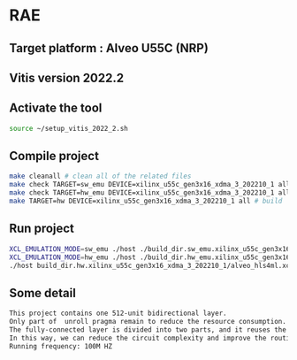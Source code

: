 # RAE
## Target platform : Alveo U55C (NRP)
## Vitis version 2022.2
## Activate the tool 
```bash
source ~/setup_vitis_2022_2.sh 
```
## Compile project
```bash
make cleanall # clean all of the related files
make check TARGET=sw_emu DEVICE=xilinx_u55c_gen3x16_xdma_3_202210_1 all  # software emulation
make check TARGET=hw_emu DEVICE=xilinx_u55c_gen3x16_xdma_3_202210_1 all  # hardware emulation
make TARGET=hw DEVICE=xilinx_u55c_gen3x16_xdma_3_202210_1 all # build
```
## Run project
```bash
XCL_EMULATION_MODE=sw_emu ./host ./build_dir.sw_emu.xilinx_u55c_gen3x16_xdma_3_202210_1/alveo_hls4ml.xclbin  # software emulation
XCL_EMULATION_MODE=hw_emu ./host ./build_dir.hw_emu.xilinx_u55c_gen3x16_xdma_3_202210_1/alveo_hls4ml.xclbin  # hardware emulation
./host build_dir.hw.xilinx_u55c_gen3x16_xdma_3_202210_1/alveo_hls4ml.xclbin  # run on U50
```
## Some detail
```bash
This project contains one 512-unit bidirectional layer.
Only part of  unroll pragma remain to reduce the resource consumption.
The fully-connected layer is divided into two parts, and it reuses the hardware.
In this way, we can reduce the circuit complexity and improve the routing congestion problem.
Running frequency: 100M HZ
```
